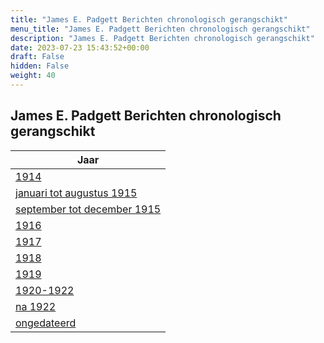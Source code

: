 ```yaml
---
title: "James E. Padgett Berichten chronologisch gerangschikt"
menu_title: "James E. Padgett Berichten chronologisch gerangschikt"
description: "James E. Padgett Berichten chronologisch gerangschikt"
date: 2023-07-23 15:43:52+00:00
draft: False
hidden: False
weight: 40
---
```

## James E. Padgett Berichten chronologisch gerangschikt

| **Jaar**
|---
| [1914](/1-nl-padgett-messages/1-4-nl-padgett-messages-by-date/1-4-1-nl-padgett-messages-1914/)
| [januari tot augustus 1915](/1-nl-padgett-messages/1-4-nl-padgett-messages-by-date/1-4-2-nl-padgett-messages-1915-1/)
| [september tot december 1915](/1-nl-padgett-messages/1-4-nl-padgett-messages-by-date/1-4-3-nl-padgett-messages-1915-2/)
| [1916](/1-nl-padgett-messages/1-4-nl-padgett-messages-by-date/1-4-4-nl-padgett-messages-1916/)
| [1917](/1-nl-padgett-messages/1-4-nl-padgett-messages-by-date/1-4-5-nl-padgett-messages-1917/)
| [1918](/1-nl-padgett-messages/1-4-nl-padgett-messages-by-date/1-4-6-nl-padgett-messages-1918/)
| [1919](/1-nl-padgett-messages/1-4-nl-padgett-messages-by-date/1-4-7-nl-padgett-messages-1919/)
| [1920-1922](/1-nl-padgett-messages/1-4-nl-padgett-messages-by-date/1-4-8-nl-padgett-messages-1920-1922/)
| [na 1922](/1-nl-padgett-messages/1-4-nl-padgett-messages-by-date/1-4-9-nl-padgett-messages-after-1922/)
| [ongedateerd](/1-nl-padgett-messages/1-4-nl-padgett-messages-by-date/1-4-10-nl-padgett-messages-undated/)
